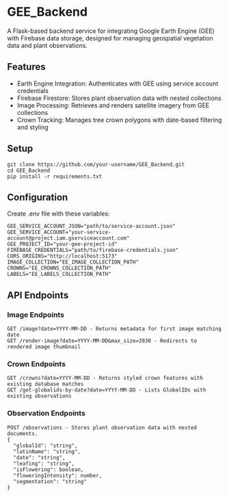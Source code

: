 # GEE_Backend
A Flask-based backend service for integrating Google Earth Engine (GEE) with Firebase data storage, designed for managing geospatial vegetation data and plant observations.

## Features
- Earth Engine Integration: Authenticates with GEE using service account credentials
- Firebase Firestore: Stores plant observation data with nested collections
- Image Processing: Retrieves and renders satellite imagery from GEE collections
- Crown Tracking: Manages tree crown polygons with date-based filtering and styling

## Setup
```
git clone https://github.com/your-username/GEE_Backend.git
cd GEE_Backend
pip install -r requirements.txt
```

## Configuration
Create .env file with these variables:
```commandline
GEE_SERVICE_ACCOUNT_JSON="path/to/service-account.json"
GEE_SERVICE_ACCOUNT="your-service-account@project.iam.gserviceaccount.com"
GEE_PROJECT_ID="your-gee-project-id"
FIREBASE_CREDENTIALS="path/to/firebase-credentials.json"
CORS_ORIGINS="http://localhost:5173"
IMAGE_COLLECTION="EE_IMAGE_COLLECTION_PATH"
CROWNS="EE_CROWNS_COLLECTION_PATH"
LABELS="EE_LABELS_COLLECTION_PATH"
```

## API Endpoints
### Image Endpoints
```
GET /image?date=YYYY-MM-DD - Returns metadata for first image matching date
GET /render-image?date=YYYY-MM-DD&max_size=3930 - Redirects to rendered image thumbnail
```

### Crown Endpoints
```
GET /crowns?date=YYYY-MM-DD - Returns styled crown features with existing database matches
GET /get-globalids-by-date?date=YYYY-MM-DD - Lists GlobalIDs with existing observations
```
### Observation Endpoints
```
POST /observations - Stores plant observation data with nested documents.
{
  "globalId": "string",
  "latinName": "string",
  "date": "string",
  "leafing": "string",
  "isFlowering": boolean,
  "floweringIntensity": number,
  "segmentation": "string"
}
```
